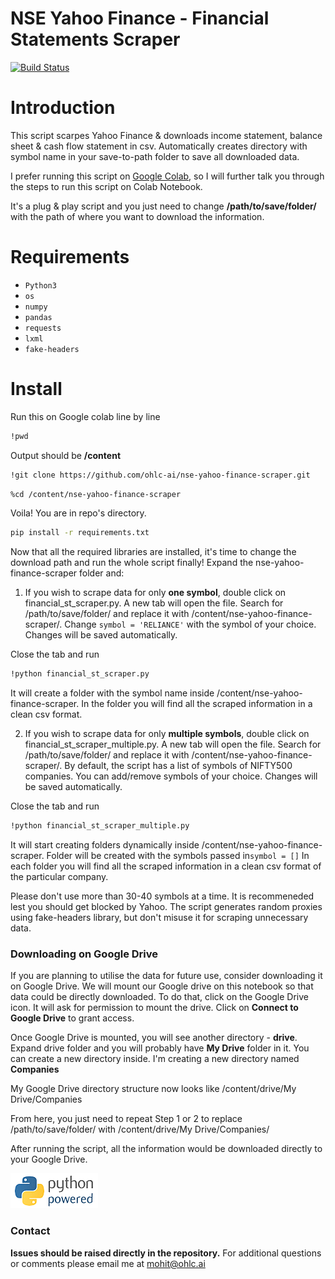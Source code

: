 # NSE Yahoo Finance - Financial Statements Scraper


[![Build Status](https://travis-ci.org/joemccann/dillinger.svg?branch=master)](https://travis-ci.org/joemccann/dillinger)



# Introduction

This script scarpes Yahoo Finance & downloads income statement, balance sheet & cash flow statement in csv. Automatically creates directory with symbol name in your save-to-path folder to save all downloaded data.

I prefer running this script on [Google Colab](https://colab.research.google.com/), so I will further talk you through the steps to run this script on Colab Notebook.

It's a plug & play script and you just need to change **/path/to/save/folder/** with the path of where you want to download the information.

# Requirements
- `Python3`
- `os`
- `numpy`
- `pandas`
- `requests`
- `lxml`
- `fake-headers`

# Install
Run this on Google colab line by line
```bash
!pwd
```
Output should be **/content**
```bash
!git clone https://github.com/ohlc-ai/nse-yahoo-finance-scraper.git
```
```bash
%cd /content/nse-yahoo-finance-scraper
```
Voila! You are in repo's directory.

```bash
pip install -r requirements.txt
```
Now that all the required libraries are installed, it's time to change the download path and run the whole script finally! Expand the nse-yahoo-finance-scraper folder and:

1. If you wish to scrape data for only **one symbol**, double click on financial_st_scraper.py. A new tab will open the file. Search for /path/to/save/folder/ and replace it with /content/nse-yahoo-finance-scraper/. Change `symbol = 'RELIANCE'` with the symbol of your choice. Changes will be saved automatically.

Close the tab and run
```bash
!python financial_st_scraper.py
```
It will create a folder with the symbol name inside /content/nse-yahoo-finance-scraper. In the folder you will find all the scraped information in a clean csv format.

2. If you wish to scrape data for only **multiple symbols**, double click on financial_st_scraper_multiple.py. A new tab will open the file. Search for /path/to/save/folder/ and replace it with /content/nse-yahoo-finance-scraper/.
By default, the script has a list of symbols of NIFTY500 companies. You can add/remove symbols of your choice. Changes will be saved automatically.

Close the tab and run
```bash
!python financial_st_scraper_multiple.py
```
It will start creating folders dynamically inside /content/nse-yahoo-finance-scraper. Folder will be created with the symbols passed in`symbol = []` In each folder you will find all the scraped information in a clean csv format of the particular company.

Please don't use more than 30-40 symbols at a time. It is recommeneded lest you should get blocked by Yahoo. The script generates random proxies using fake-headers library, but don't misuse it for scraping unnecessary data.

### Downloading on Google Drive
If you are planning to utilise the data for future use, consider downloading it on Google Drive. We will mount our Google drive on this notebook so that data could be directly downloaded. To do that, click on the Google Drive icon. It will ask for permission to mount the drive. Click on **Connect to Google Drive** to grant access.

Once Google Drive is mounted, you will see another directory - **drive**. Expand drive folder and you will probably have **My Drive** folder in it. You can create a new directory inside. I'm creating a new directory named **Companies**

My Google Drive directory structure now looks like /content/drive/My Drive/Companies

From here, you just need to repeat Step 1 or 2 to replace /path/to/save/folder/ with /content/drive/My Drive/Companies/

After running the script, all the information would be downloaded directly to your Google Drive.



![Powered by Python](https://raw.githubusercontent.com/willtheorangeguy/Python-Logo-Widgets/master/pythonpoweredlengthgif.gif)

### Contact

**Issues should be raised directly in the repository.** For additional questions or comments please email me at mohit@ohlc.ai
